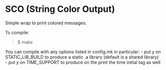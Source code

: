 # SCO (String Color Output)
Simple wrap to print colored messages.

To compile:
> $ make

You can compile with any options listed in config.mk in particular:
	- put y on STATIC_LIB_BUILD to produce a static .a library (default is a shared library)
	- put y on TIME_SUPPORT to produce on the print the time initial tag as well
